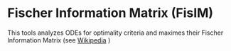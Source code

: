 # Fischer Information Matrix (FisIM)
This tools analyzes ODEs for optimality criteria and maximes their Fischer Information Matrix (see [Wikipedia](https://en.wikipedia.org/wiki/Fisher_information) )
